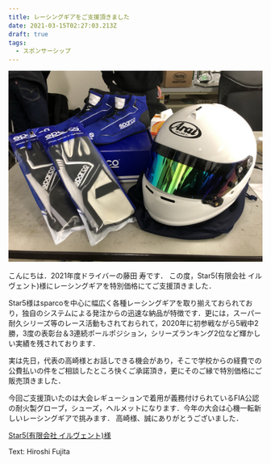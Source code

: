 ```yaml
---
title: レーシングギアをご支援頂きました
date: 2021-03-15T02:27:03.213Z
draft: true
tags:
  - スポンサーシップ
---
```

![](fc1560f1-09aa-4aad-8804-178ec298af98.jpg)

こんにちは．2021年度ドライバーの藤田 寿です．
この度，Star5(有限会社 イルヴェント)様にレーシングギアを特別価格にてご支援頂きました．

Star5様はsparcoを中心に幅広く各種レーシングギアを取り揃えておられており，独自のシステムによる発注からの迅速な納品が特徴です．更には，スーパー耐久シリーズ等のレース活動もされておられて，2020年に初参戦ながら5戦中2勝，3度の表彰台＆3連続ポールポジション，シリーズランキング2位など輝かしい実績を残されております．

実は先日，代表の高崎様とお話しできる機会があり，そこで学校からの経費での公費払いの件をご相談したところ快くご承諾頂き，更にそのご縁で特別価格にご販売頂きました．

今回ご支援頂いたのは大会レギューションで着用が義務付けられているFIA公認の耐火製グローブ，シューズ，ヘルメットになります．今年の大会は心機一転新しいレーシングギアで挑みます．
高崎様、誠にありがとうございました．

[Star5(有限会社 イルヴェント)様](https://www.sparco-japan.com/showroom/official-showroom-star-5/)

Text: Hiroshi Fujita